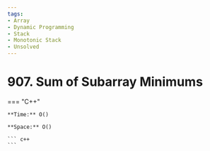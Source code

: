 ```yaml
---
tags:
- Array
- Dynamic Programming
- Stack
- Monotonic Stack
- Unsolved
---
```



# 907. Sum of Subarray Minimums

=== "C++"

    **Time:** O()

    **Space:** O()

    ``` c++
    ```